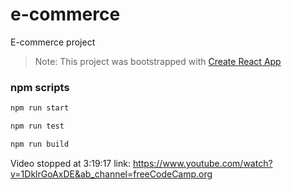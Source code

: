# e-commerce
E-commerce project

> Note: This project was bootstrapped with [Create React App](https://github.com/facebook/create-react-app)

### npm scripts

```bash
npm run start
```

```bash
npm run test
```


```bash
npm run build
```

Video stopped at 3:19:17 
link: https://www.youtube.com/watch?v=1DklrGoAxDE&ab_channel=freeCodeCamp.org
